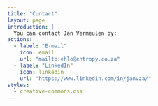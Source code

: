 ```yaml
---
title: "Contact"
layout: page
introduction: |
  You can contact Jan Vermeulen by:
actions:
  - label: "E-mail"
    icon: email
    url: "mailto:ehlo@entropy.co.za"
  - label: "LinkedIn"
    icon: linkedin
    url: "https://www.linkedin.com/in/janvza/"
styles:
  - creative-commons.css
---
```


